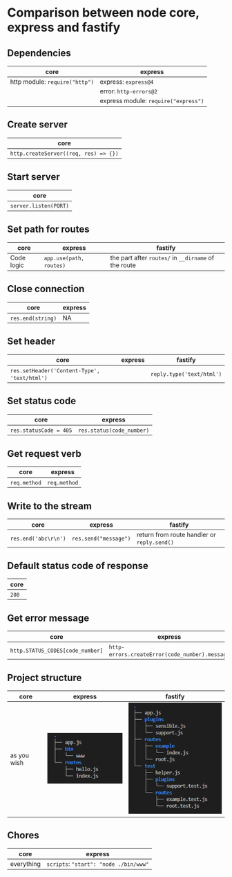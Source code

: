 # Comparison between node core, express and fastify

## Dependencies

| core | express
|---| --- |
|http module: `require("http")`| express: `express@4` |
| | error: `http-errors@2` |
| | express module: `require("express")` |

## Create server

core |
--- |
`http.createServer((req, res) => {})` |

## Start server

core |
--- |
`server.listen(PORT)` |

## Set path for routes

core | express | fastify
--- | --- | ---
Code logic | `app.use(path, routes)` | the part after `routes/` in `__dirname` of the route

## Close connection

core | express |
--- | --- |
`res.end(string)`| NA |

## Set header

core | express | fastify
--- | --- | ---
`res.setHeader('Content-Type', 'text/html')` | | `reply.type('text/html')`

## Set status code

core | express |
--- | --- |
`res.statusCode = 405` | `res.status(code_number)` |

## Get request verb

core | express |
--- | --- |
`req.method` | `req.method` |

## Write to the stream

core | express | fastify
--- | --- | ---
`res.end('abc\r\n')` | `res.send("message")` | return from route handler or `reply.send()`

## Default status code of response

core |
--- |
`200` |

## Get error message

core | express |
--- | --- |
`http.STATUS_CODES[code_number]` | `http-errors.createError(code_number).message` |

## Project structure

core | express | fastify |
--- | --- | --- |
as you wish | ![](../images/structureOfExpress.png) | ![](../images/structureOfFastify.png) |

## Chores

core | express |
--- | --- |
everything | `scripts`: `"start": "node ./bin/www"` |